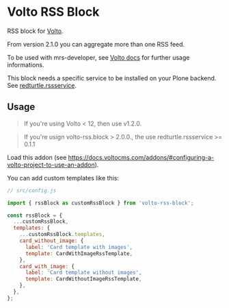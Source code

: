 # Volto RSS Block

RSS block for [Volto](https://github.com/plone/volto).

From version 2.1.0 you can aggregate more than one RSS feed.

To be used with mrs-developer, see [Volto docs](https://docs.voltocms.com/customizing/add-ons/) for further usage informations.

This block needs a specific service to be installed on your Plone backend.
See [redturtle.rssservice](https://github.com/RedTurtle/redturtle.rssservice).

## Usage

> If you're using Volto < 12, then use v1.2.0.

> If you're usign volto-rss.block > 2.0.0., the use redturtle.rssservice >= 0.1.1

Load this addon (see https://docs.voltocms.com/addons/#configuring-a-volto-project-to-use-an-addon).

You can add custom templates like this:

```javascript
// src/config.js

import { rssBlock as customRssBlock } from 'volto-rss-block';

const rssBlock = {
  ...customRssBlock,
  templates: {
    ...customRssBlock.templates,
    card_without_image: {
      label: 'Card template with images',
      template: CardWithImageRssTemplate,
    },
    card_with_image: {
      label: 'Card template without images',
      template: CardWithoutImageRssTemplate,
    },
  },
};
```
